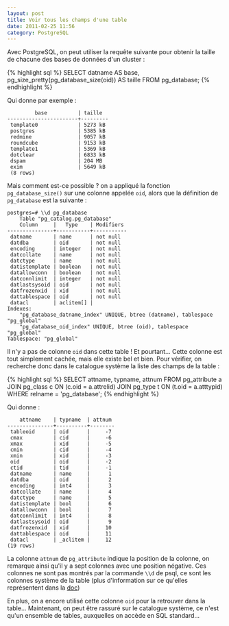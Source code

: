 ```yaml
---
layout: post
title: Voir tous les champs d'une table
date: 2011-02-25 11:56
category: PostgreSQL
---
```


Avec PostgreSQL, on peut utiliser la requête suivante pour obtenir la
taille de chacune des bases de données d'un cluster :

{% highlight sql %}
SELECT datname AS base,
  pg_size_pretty(pg_database_size(oid)) AS taille
FROM pg_database;
{% endhighlight %}

Qui donne par exemple :

    
             base          | taille  
    -----------------------+---------
     template0             | 5273 kB
     postgres              | 5385 kB
     redmine               | 9057 kB
     roundcube             | 9153 kB
     template1             | 5369 kB
     dotclear              | 6833 kB
     dspam                 | 204 MB
     exim                  | 5649 kB
     (8 rows)
    

Mais comment est-ce possible ? on a appliqué la fonction
`pg_database_size()` sur une colonne appelée `oid`, alors que la
définition de `pg_database` est la suivante :

    
    postgres=# \\d pg_database
        Table "pg_catalog.pg_database"
        Column     |   Type    | Modifiers 
    ---------------+-----------+-----------
     datname       | name      | not null
     datdba        | oid       | not null
     encoding      | integer   | not null
     datcollate    | name      | not null
     datctype      | name      | not null
     datistemplate | boolean   | not null
     datallowconn  | boolean   | not null
     datconnlimit  | integer   | not null
     datlastsysoid | oid       | not null
     datfrozenxid  | xid       | not null
     dattablespace | oid       | not null
     datacl        | aclitem[] | 
    Indexes:
        "pg_database_datname_index" UNIQUE, btree (datname), tablespace "pg_global"
        "pg_database_oid_index" UNIQUE, btree (oid), tablespace "pg_global"
    Tablespace: "pg_global"
    
    

Il n'y a pas de colonne `oid` dans cette table ! Et pourtant... Cette
colonne est tout simplement cachée, mais elle existe bel et bien. Pour
vérifier, on recherche donc dans le catalogue système la liste des
champs de la table :

{% highlight sql %}
SELECT attname, typname, attnum
FROM pg_attribute a
  JOIN pg_class c ON (c.oid = a.attrelid)
  JOIN pg_type t ON (t.oid = a.atttypid)
WHERE relname = 'pg_database';
{% endhighlight %}

Qui donne :

    
        attname    | typname  | attnum 
    ---------------+----------+--------
     tableoid      | oid      |     -7
     cmax          | cid      |     -6
     xmax          | xid      |     -5
     cmin          | cid      |     -4
     xmin          | xid      |     -3
     oid           | oid      |     -2
     ctid          | tid      |     -1
     datname       | name     |      1
     datdba        | oid      |      2
     encoding      | int4     |      3
     datcollate    | name     |      4
     datctype      | name     |      5
     datistemplate | bool     |      6
     datallowconn  | bool     |      7
     datconnlimit  | int4     |      8
     datlastsysoid | oid      |      9
     datfrozenxid  | xid      |     10
     dattablespace | oid      |     11
     datacl        | _aclitem |     12
    (19 rows)
    

La colonne `attnum` de `pg_attribute` indique la position de la colonne,
on remarque ainsi qu'il y a sept colonnes avec une position négative.
Ces colonnes ne sont pas montrés par la commande `\\d` de psql, ce sont
les colonnes système de la table (plus d'information sur ce qu'elles
représentent dans la [doc](http://docs.postgresql.fr/9.0/ddl-system-columns.html))

En plus, on a encore utilisé cette colonne `oid` pour la retrouver dans
la table... Maintenant, on peut être rassuré sur le catalogue système,
ce n'est qu'un ensemble de tables, auxquelles on accède en SQL
standard...
